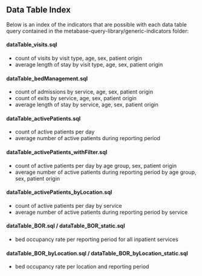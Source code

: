 <h2>Data Table Index</h2>

Below is an index of the indicators that are possible with each data table query contained in the metabase-query-library/generic-indicators folder:

<h4>dataTable_visits.sql</h4>
<ul>
<li>count of visits by visit type, age, sex, patient origin</li>
<li>average length of stay by visit type, age, sex, patient origin</li>
</ul>

<h4>dataTable_bedManagement.sql</h4>
<ul>
<li>count of admissions by service, age, sex, patient origin</li>
<li>count of exits by service, age, sex, patient origin</li>
<li>average length of stay by service, age, sex, patient origin</li>
</ul>

<h4>dataTable_activePatients.sql</h4>
<ul>
<li>count of active patients per day</li>
<li>average number of active patients during reporting period</li>
</ul>

<h4>dataTable_activePatients_withFilter.sql</h4>
<ul>
<li>count of active patients per day by age group, sex, patient origin</li>
<li>average number of active patients during reporting period by age group, sex, patient origin</li>
</ul>

<h4>dataTable_activePatients_byLocation.sql</h4>
<ul>
<li>count of active patients per day by service</li>
<li>average number of active patients during reporting period by service</li>
</ul>

<h4>dataTable_BOR.sql / dataTable_BOR_static.sql</h4>
<ul>
<li>bed occupancy rate per reporting period for all inpatient services</li>
</ul>

<h4>dataTable_BOR_byLocation.sql / dataTable_BOR_byLocation_static.sql</h4>
<ul>
<li>bed occupancy rate per location and reporting period </li>
</ul>
